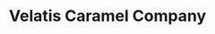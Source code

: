 ---
title: "Velatis Caramel Company"
url: /silver-spring/velatis-caramel-company/
shop: confectionery
---